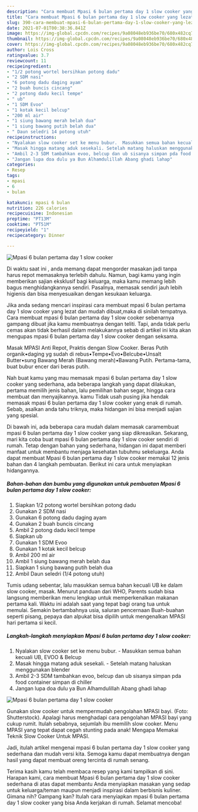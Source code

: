 ```yaml
---
description: "Cara membuat Mpasi 6 bulan pertama day 1 slow cooker yang lezat dan Mudah Dibuat"
title: "Cara membuat Mpasi 6 bulan pertama day 1 slow cooker yang lezat dan Mudah Dibuat"
slug: 390-cara-membuat-mpasi-6-bulan-pertama-day-1-slow-cooker-yang-lezat-dan-mudah-dibuat
date: 2021-07-01T00:38:36.841Z
image: https://img-global.cpcdn.com/recipes/9a08048eb936be70/680x482cq70/mpasi-6-bulan-pertama-day-1-slow-cooker-foto-resep-utama.jpg
thumbnail: https://img-global.cpcdn.com/recipes/9a08048eb936be70/680x482cq70/mpasi-6-bulan-pertama-day-1-slow-cooker-foto-resep-utama.jpg
cover: https://img-global.cpcdn.com/recipes/9a08048eb936be70/680x482cq70/mpasi-6-bulan-pertama-day-1-slow-cooker-foto-resep-utama.jpg
author: Lois Cross
ratingvalue: 3.7
reviewcount: 11
recipeingredient:
- "1/2 potong wortel bersihkan potong dadu"
- "2 SDM nasi"
- "6 potong dadu daging ayam"
- "2 buah buncis cincang"
- "2 potong dadu kecil tempe"
- " ub"
- "1 SDM Evoo"
- "1 kotak kecil belcup"
- "200 ml air"
- "1 siung bawang merah belah dua"
- "1 siung bawang putih belah dua"
- " Daun seledri 14 potong utuh"
recipeinstructions:
- "Nyalakan slow cooker set ke menu bubur.  Masukkan semua bahan kecuali UB, EVOO &amp; Belcup"
- "Masak hingga matang aduk sesekali. Setelah matang haluskan menggunakan blender"
- "Ambil 2-3 SDM tambahkan evoo, belcup dan ub sisanya simpan pda food container simpan di chiller"
- "Jangan lupa doa dulu ya Bun Alhamdulillah Abang ghadi lahap"
categories:
- Resep
tags:
- mpasi
- 6
- bulan

katakunci: mpasi 6 bulan 
nutrition: 226 calories
recipecuisine: Indonesian
preptime: "PT13M"
cooktime: "PT51M"
recipeyield: "1"
recipecategory: Dinner

---
```



![Mpasi 6 bulan pertama day 1 slow cooker](https://img-global.cpcdn.com/recipes/9a08048eb936be70/680x482cq70/mpasi-6-bulan-pertama-day-1-slow-cooker-foto-resep-utama.jpg)

Di waktu  saat ini , anda memang dapat mengorder masakan jadi tanpa harus repot memasaknya terlebih dahulu. Namun, bagi kamu yang ingin memberikan sajian eksklusif bagi keluarga, maka kamu memang lebih bagus menghidangkannya sendiri. Pasalnya, memasak sendiri jauh lebih higienis dan bisa menyesuaikan dengan kesukaan keluarga.

Jika anda sedang mencari inspirasi cara membuat mpasi 6 bulan pertama day 1 slow cooker yang lezat dan mudah dibuat,maka di sinilah tempatnya. Cara membuat mpasi 6 bulan pertama day 1 slow cooker  sebenarnya gampang dibuat jika kamu membuatnya dengan teliti. Tapi, anda tidak perlu cemas akan tidak berhasil dalam melakukannya 
sebab di artikel ini kita akan mengupas mpasi 6 bulan pertama day 1 slow cooker dengan seksama.  

Masak MPASI Anti Repot, Praktis dengan Slow Cooker. Beras Putih organik•daging yg sudah di rebus•Tempe•Evo•Belcube•Unsalt Butter•sung Bawang Merah (Bawang merah)•Bawang Putih. Pertama-tama, buat bubur encer dari beras putih.

Nah buat kamu yang mau memasak mpasi 6 bulan pertama day 1 slow cooker yang sederhana, ada beberapa langkah yang dapat dilakukan, pertama memilih jenis bahan, lalu pemilihan bahan segar, hingga cara membuat dan menyajikannya. kamu Tidak usah pusing jika hendak memasak mpasi 6 bulan pertama day 1 slow cooker yang enak di rumah. Sebab, asalkan anda  tahu triknya, maka hidangan ini bisa menjadi sajian yang spesial.

Di bawah ini, ada beberapa cara mudah dalam memasak caramembuat mpasi 6 bulan pertama day 1 slow cooker yang siap dikreasikan. Sekarang, mari kita coba buat mpasi 6 bulan pertama day 1 slow cooker sendiri di rumah. Tetap dengan bahan yang sederhana, hidangan ini dapat memberi manfaat untuk membantu menjaga kesehatan tubuhmu sekeluarga. Anda dapat membuat Mpasi 6 bulan pertama day 1 slow cooker memakai 12 jenis bahan dan 4 langkah pembuatan. Berikut ini cara untuk menyiapkan hidangannya.

<!--inarticleads1-->

##### Bahan-bahan dan bumbu yang digunakan untuk pembuatan Mpasi 6 bulan pertama day 1 slow cooker:

1. Siapkan 1/2 potong wortel bersihkan potong dadu
1. Gunakan 2 SDM nasi
1. Gunakan 6 potong dadu daging ayam
1. Gunakan 2 buah buncis cincang
1. Ambil 2 potong dadu kecil tempe
1. Siapkan  ub
1. Gunakan 1 SDM Evoo
1. Gunakan 1 kotak kecil belcup
1. Ambil 200 ml air
1. Ambil 1 siung bawang merah belah dua
1. Siapkan 1 siung bawang putih belah dua
1. Ambil  Daun seledri (1/4 potong utuh)


Tumis udang sebentar, lalu masukkan semua bahan kecuali UB ke dalam slow cooker, masak. Menurut panduan dari WHO, Parents sudah bisa langsung memberikan menu lengkap untuk memperkenalkan makanan pertama kali. Waktu ini adalah saat yang tepat bagi orang tua untuk memulai. Semakin bertambahnya usia, saluran pencernaan Buah-buahan seperti pisang, pepaya dan alpukat bisa dipilih untuk mengenalkan MPASI hari pertama si kecil. 

<!--inarticleads2-->

##### Langkah-langkah menyiapkan Mpasi 6 bulan pertama day 1 slow cooker:

1. Nyalakan slow cooker set ke menu bubur.  - Masukkan semua bahan kecuali UB, EVOO &amp; Belcup
1. Masak hingga matang aduk sesekali. - Setelah matang haluskan menggunakan blender
1. Ambil 2-3 SDM tambahkan evoo, belcup dan ub sisanya simpan pda food container simpan di chiller
1. Jangan lupa doa dulu ya Bun Alhamdulillah Abang ghadi lahap
<img src="//assets-global.cpcdn.com/assets/icons/button_play-2c75c40dde080a61004c1f40b05d8f140eaff45d7e9e6481dc71c63d2e7c4909.png" alt="Mpasi 6 bulan pertama day 1 slow cooker">

Gunakan slow cooker untuk mempermudah pengolahan MPASI bayi. (Foto: Shutterstock). Apalagi harus menghadapi cara pengolahan MPASI bayi yang cukup rumit. Itulah sebabnya, sejumlah ibu memilih slow cooker. Menu MPASI yang tepat dapat cegah stunting pada anak! Mengapa Memakai Teknik Slow Cooker Untuk MPASI. 

Jadi, itulah artikel mengenai  mpasi 6 bulan pertama day 1 slow cooker  yang sederhana dan mudah versi kita. Semoga kamu dapat membuatnya dengan hasil yang dapat membuat oreng tercinta di rumah senang. 

Terima kasih kamu telah membaca resep yang kami tampilkan di sini. Harapan kami, cara membuat  Mpasi 6 bulan pertama day 1 slow cooker sederhana di atas dapat membantu Anda menyiapkan masakan yang sedap untuk keluarga/teman maupun menjadi inspirasi dalam berbisnis kuliner. Gimana nih? Gampang kan? Itulah cara menyiapkan mpasi 6 bulan pertama day 1 slow cooker yang bisa Anda kerjakan di rumah. Selamat mencoba!

